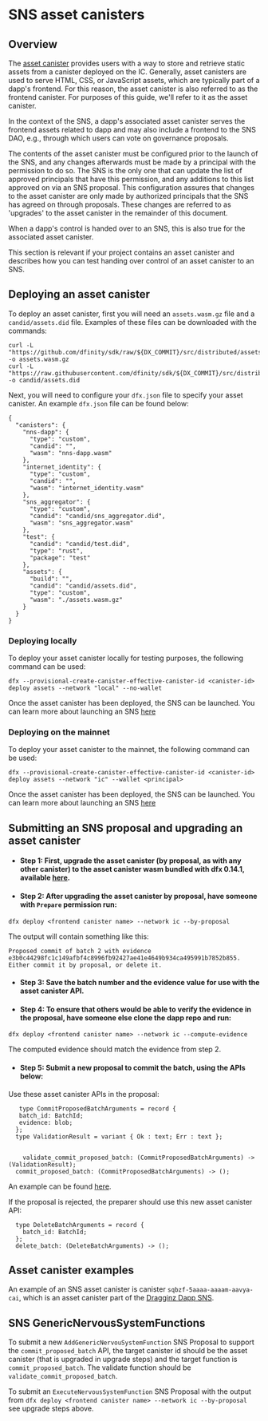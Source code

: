 # SNS asset canisters

## Overview

The [asset canister](https://github.com/dfinity/sdk/tree/master/src/canisters/frontend/ic-frontend-canister) provides users with a way to store and retrieve static assets from a canister deployed on the IC. Generally, asset canisters are used to serve HTML, CSS, or JavaScript assets, which are typically part of a dapp's frontend. For this reason, the asset canister is also referred to as the frontend canister. For purposes of this guide, we'll refer to it as the asset canister. 

In the context of the SNS, a dapp's associated asset canister serves the frontend assets related to dapp and may also include a frontend to the SNS DAO, e.g., through which users can vote on governance proposals.  

The contents of the asset canister must be configured prior to the launch of the SNS, and any changes afterwards must be made by a principal with the permission to do so. The SNS is the only one that can update the list of approved principals that have this permission, and any additions to this list approved on via an SNS proposal. This configuration assures that changes to the asset canister are only made by authorized principals that the SNS has agreed on through proposals. These changes are referred to as 'upgrades' to the asset canister in the remainder of this document. 

When a dapp's control is handed over to an SNS, this is also true for the associated asset canister.

This section is relevant if your project contains an asset canister and describes how you can test handing over control of an asset canister to an SNS.

## Deploying an asset canister

To deploy an asset canister, first you will need an `assets.wasm.gz` file and a `candid/assets.did` file. Examples of these files can be downloaded with the commands:

```
curl -L "https://github.com/dfinity/sdk/raw/${DX_COMMIT}/src/distributed/assetstorage.wasm.gz" -o assets.wasm.gz
curl -L "https://raw.githubusercontent.com/dfinity/sdk/${DX_COMMIT}/src/distributed/assetstorage.did" -o candid/assets.did
```

Next, you will need to configure your `dfx.json` file to specify your asset canister. An example `dfx.json` file can be found below:

```
{
  "canisters": {
    "nns-dapp": {
      "type": "custom",
      "candid": "",
      "wasm": "nns-dapp.wasm"
    },
    "internet_identity": {
      "type": "custom",
      "candid": "",
      "wasm": "internet_identity.wasm"
    },
    "sns_aggregator": {
      "type": "custom",
      "candid": "candid/sns_aggregator.did",
      "wasm": "sns_aggregator.wasm"
    },
    "test": {
      "candid": "candid/test.did",
      "type": "rust",
      "package": "test"
    },
    "assets": {
      "build": "",
      "candid": "candid/assets.did",
      "type": "custom",
      "wasm": "./assets.wasm.gz"
    }
  }
}
```

### Deploying locally

To deploy your asset canister locally for testing purposes, the following command can be used:

```
dfx --provisional-create-canister-effective-canister-id <canister-id> deploy assets --network "local" --no-wallet
```

Once the asset canister has been deployed, the SNS can be launched. You can learn more about launching an SNS [here](../launch-sns/launch-sns.md)

### Deploying on the mainnet

To deploy your asset canister to the mainnet, the following command can be used:

```
dfx --provisional-create-canister-effective-canister-id <canister-id> deploy assets --network "ic" --wallet <principal>
```

Once the asset canister has been deployed, the SNS can be launched. You can learn more about launching an SNS [here](../launch-sns/launch-sns.md)

## Submitting an SNS proposal and upgrading an asset canister

- #### Step 1: First, upgrade the asset canister (by proposal, as with any other canister) to the asset canister wasm bundled with dfx 0.14.1, available [here](https://github.com/dfinity/sdk/blob/release-0.14.1/src/distributed/assetstorage.wasm.gz).

- #### Step 2: After upgrading the asset canister by proposal, have someone with `Prepare` permission run:

```
dfx deploy <frontend canister name> --network ic --by-proposal
```

The output will contain something like this:

```
Proposed commit of batch 2 with evidence e3b0c44298fc1c149afbf4c8996fb92427ae41e4649b934ca495991b7852b855. Either commit it by proposal, or delete it.
```

- #### Step 3: Save the batch number and the evidence value for use with the asset canister API.

- #### Step 4: To ensure that others would be able to verify the evidence in the proposal, have someone else clone the dapp repo and run:

```
dfx deploy <frontend canister name> --network ic --compute-evidence
```

The computed evidence should match the evidence from step 2.

- #### Step 5: Submit a new proposal to commit the batch, using the APIs below:

Use these asset canister APIs in the proposal:

```
   type CommitProposedBatchArguments = record {
   batch_id: BatchId;
   evidence: blob;
  };
  type ValidationResult = variant { Ok : text; Err : text };


    validate_commit_proposed_batch: (CommitProposedBatchArguments) -> (ValidationResult);
  commit_proposed_batch: (CommitProposedBatchArguments) -> ();

```

An example can be found [here](https://github.com/dfinity/sdk/blob/master/e2e/tests-dfx/assetscanister.bash#L133).

If the proposal is rejected, the preparer should use this new asset canister API:

```
  type DeleteBatchArguments = record {
    batch_id: BatchId;
  };
  delete_batch: (DeleteBatchArguments) -> ();
```


## Asset canister examples

An example of an SNS asset canister is canister `sqbzf-5aaaa-aaaam-aavya-cai`, which is an asset canister part of the [Dragginz Dapp SNS](https://dashboard.internetcomputer.org/canister/sqbzf-5aaaa-aaaam-aavya-cai).

## SNS GenericNervousSystemFunctions

To submit a new `AddGenericNervouSystemFunction` SNS Proposal to support the `commit_proposed_batch` API, the target canister id should be the asset canister (that is upgraded in upgrade steps) and the target function is `commit_proposed_batch`. The validate function should be `validate_commit_proposed_batch`. 

To submit an `ExecuteNervousSystemFunction` SNS Proposal with the output from `dfx deploy <frontend canister name> --network ic --by-proposal` see upgrade steps above.
